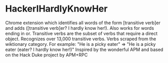 # HackerIHardlyKnowHer
Chrome extension which identifies all words of the form [transitive verb]er and adds ([transitive verb]er? I hardly know her!). Also works for words ending in or. Transitive verbs are the subset of verbs that require a direct object. Recognizes over 13,000 transitive verbs. Verbs scraped from the wiktionary category.
For example: "He is a picky eater" => "He is a picky eater (eater? I hardly know her!)"
Inspired by the wonderful APM and based on the Hack Duke project by APM+RPC